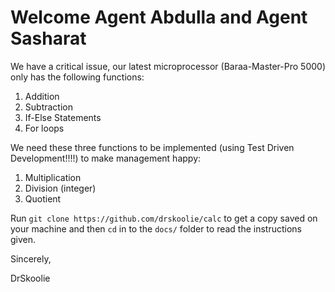 # Welcome Agent Abdulla and Agent Sasharat

We have a critical issue, our latest microprocessor (Baraa-Master-Pro 5000) only has the following functions:

1. Addition
2. Subtraction
3. If-Else Statements
4. For loops

We need these three functions to be implemented (using Test Driven Development!!!!) to make management happy:

1. Multiplication
2. Division (integer)
3. Quotient

Run `git clone https://github.com/drskoolie/calc` to get a copy saved on your machine and then `cd` in to the `docs/` folder to read the instructions given.


Sincerely,

DrSkoolie

